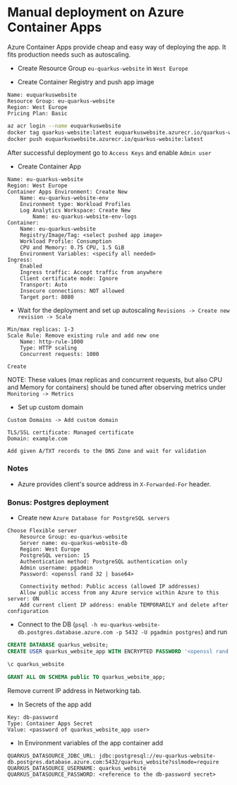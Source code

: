 # Manual deployment on Azure Container Apps

Azure Container Apps provide cheap and easy way of deploying the app. It fits production needs such as autoscaling.

- Create Resource Group `eu-quarkus-website` in `West Europe`

- Create Container Registry and push app image

```
Name: euquarkuswebsite
Resource Group: eu-quarkus-website
Region: West Europe
Pricing Plan: Basic
```

```sh
az acr login --name euquarkuswebsite
docker tag quarkus-website:latest euquarkuswebsite.azurecr.io/quarkus-website:latest
docker push euquarkuswebsite.azurecr.io/quarkus-website:latest
```

After successful deployment go to `Access Keys` and enable `Admin user`

- Create Container App

```
Name: eu-quarkus-website
Region: West Europe
Container Apps Environment: Create New
    Name: eu-quarkus-website-env
    Environment type: Workload Profiles
    Log Analytics Workspace: Create New
        Name: eu-quarkus-website-env-logs
Container:
    Name: eu-quarkus-website
    Registry/Image/Tag: <select pushed app image>
    Workload Profile: Consumption
    CPU and Memory: 0.75 CPU, 1.5 GiB
    Environment Variables: <specify all needed>
Ingress:
    Enabled
    Ingress traffic: Accept traffic from anywhere
    Client certificate mode: Ignore
    Transport: Auto
    Insecure connections: NOT allowed
    Target port: 8080
```

- Wait for the deployment and set up autoscaling `Revisions -> Create new revision -> Scale`

```
Min/max replicas: 1-3
Scale Rule: Remove existing rule and add new one
    Name: http-rule-1000
    Type: HTTP scaling
    Concurrent requests: 1000

Create
```

NOTE: These values (max replicas and concurrent requests, but also CPU and Memory for containers) 
should be tuned after observing metrics under `Monitoring -> Metrics`

- Set up custom domain

```
Custom Domains -> Add custom domain

TLS/SSL certificate: Managed certificate
Domain: example.com

Add given A/TXT records to the DNS Zone and wait for validation
```

### Notes

- Azure provides client's source address in `X-Forwarded-For` header.

### Bonus: Postgres deployment

- Create new `Azure Database for PostgreSQL servers`

```
Choose Flexible server
    Resource Group: eu-quarkus-website
    Server name: eu-quarkus-website-db
    Region: West Europe
    PostgreSQL version: 15
    Authentication method: PostgreSQL authentication only
    Admin username: pgadmin
    Password: <openssl rand 32 | base64>
    
    Connectivity method: Public access (allowed IP addresses)
    Allow public access from any Azure service within Azure to this server: ON
    Add current client IP address: enable TEMPORARILY and delete after configuration
```

- Connect to the DB (`psql -h eu-quarkus-website-db.postgres.database.azure.com -p 5432 -U pgadmin postgres`) and run

```sql
CREATE DATABASE quarkus_website;
CREATE USER quarkus_website_app WITH ENCRYPTED PASSWORD '<openssl rand 32 | base64>';

\c quarkus_website

GRANT ALL ON SCHEMA public TO quarkus_website_app;
```

Remove current IP address in Networking tab. 

- In Secrets of the app add

```
Key: db-password
Type: Container Apps Secret
Value: <password of quarkus_website_app user>
```

- In Environment variables of the app container add

```
QUARKUS_DATASOURCE_JDBC_URL: jdbc:postgresql://eu-quarkus-website-db.postgres.database.azure.com:5432/quarkus_website?sslmode=require
QUARKUS_DATASOURCE_USERNAME: quarkus_website
QUARKUS_DATASOURCE_PASSWORD: <reference to the db-password secret>
```
